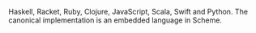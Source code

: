  Haskell, Racket, Ruby, Clojure, JavaScript, Scala, Swift and Python. The canonical implementation is an embedded language in Scheme. 
